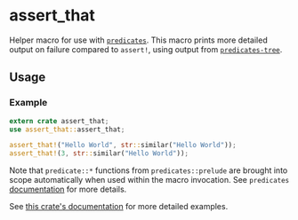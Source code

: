# assert_that

Helper macro for use with [`predicates`](https://crates.io/crates/predicates).
This macro prints more detailed output on failure compared to `assert!`, using
output from [`predicates-tree`](https://crates.io/crates/predicates-tree).

## Usage

### Example

```rust
extern crate assert_that;
use assert_that::assert_that;

assert_that!("Hello World", str::similar("Hello World"));
assert_that!(3, str::similar("Hello World"));
```

Note that `predicate::*` functions from `predicates::prelude` are brought into
scope automatically when used within the macro invocation. See
`predicates` [documentation](https://docs.rs/predicates) for more details.

See [this crate's documentation](https://docs.rs/assert_that) for more detailed examples.
